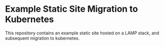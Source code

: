 # Example Static Site Migration to Kubernetes
This repository contains an example static site hosted on a LAMP stack, and subsequent migration to kubernetes.
